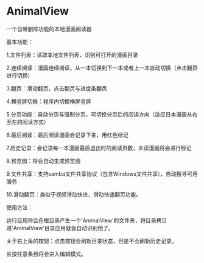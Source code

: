# AnimalView
一个自带删除功能的本地漫画阅读器

基本功能：


1.文件列表：读取本地文件列表，识别可打开的漫画目录

2.连续阅读：漫画连续阅读，从一本切换到下一本或者上一本自动切换（点击翻页进行切换）

3.翻页：滑动翻页，点击翻页与进度条翻页

4.横竖屏切换：程序内切换横屏竖屏

5.分页功能：自动分页与强制分页，可切换分页后的阅读方向（适应日本漫画从右至左的阅读方式）

6.最后阅读：最后阅读漫画会记录下来，用红色标记

7.历史记录：会记录每一本漫画最后退出时的阅读页数，未读漫画将会进行标记

8.预览图：将会自动生成预览图

9.文件共享：支持samba文件共享协议（包含Windows文件共享），自动搜寻可用服务

10.滑动翻页：类似于视频滑动快进，滑动快速翻页功能。






使用方法：

  运行应用将会在根目录产生一个'AnimalView'的文件夹，将目录拷贝进'AnimalView'目录应用就会自动识别他了。
  
  关于右上角的按钮：点击按钮会刷新目录状态，但是不会刷新历史记录。
  
  长按任意条目将会进入编辑模式。
